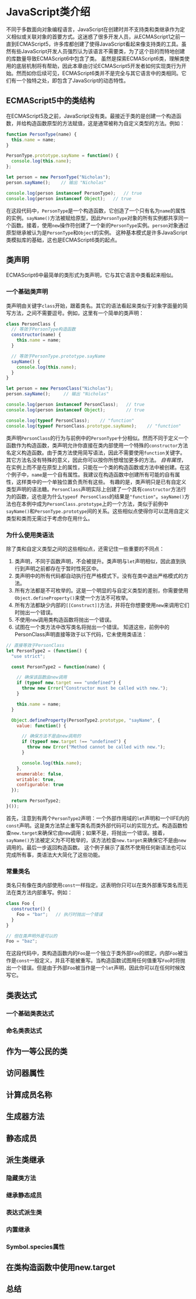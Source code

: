 # JavaScript类介绍
不同于多数面向对象编程语言，JavaScript在创建时并不支持类和类继承作为定义相似或关联对象的首要方式。这迷惑了很多开发人员，从ECMAScript1之前一直到ECMAScript5，许多库都创建了使得JavaScript看起来像支持类的工具。虽然有些JavaScript开发人员强烈认为该语言不需要类，为了这个目的而特地创建的库数量导致ECMAScript6中包含了类。
虽然是探索ECMAScript6类，理解类使用的底层机制将有帮助，因此本章由讨论ECMAScript5开发者如何实现类行为开始。然而如你后续可见，ECMAScript6类并不是完全与其它语言中的类相同。它们有一个独特之处，即包含了JavaScript的动态特性。
## ECMAScript5中的类结构
在ECMAScript5及之前，JavaScript没有类。最接近于类的是创建一个构造函数，并给构造函数原型的方法赋值，这是通常被称为自定义类型的方法。例如：
```js
function PersonType(name) {
  this.name = name;
}

PersonType.prototype.sayName = function() {
  console.log(this.name);
};

let person = new PersonType("Nicholas");
person.sayName();    // 输出 "Nicholas"

console.log(person instanceof PersonType);   // true
console.log(person instanceof Object);   // true
```
在这段代码中，`PersonType`是一个构造函数，它创造了一个只有名为`name`的属性的实例。`sayName()`方法被赋给原型，因此`PersonType`对象的所有实例都共享同一个函数。接着，使用`new`操作符创建了一个新的`PersonType`实例。`person`对象通过原型继承被认为是`PersonType`和`Object`的实例。
这种基本模式是许多JavaScript类模拟库的基础，这也是ECMAScript6类的起点。
## 类声明
ECMAScript6中最简单的类形式为类声明，它与其它语言中类看起来相似。
### 一个基础类声明
类声明由关键字`class`开始，跟着类名。其它的语法看起来类似于对象字面量的简写方法，之间不需要逗号。例如，这里有一个简单的类声明：
```js
class PersonClass {
  // 等效于PersonType构造函数
  constructor(name) {
    this.name = name;
  }

  // 等效于PersonType.prototype.sayName
  sayName() {
    console.log(this.name);
  }
}

let person = new PersonClass("Nicholas");
person.sayName();     // 输出 "Nicholas"

console.log(person instanceof PersonClass);   // true
console.log(person instanceof Object);        // true

console.log(typeof PersonClass);    // "function"
console.log(typeof PersonClass.prototype.sayName);    // "function"
```
类声明`PersonClass`的行为与前例中的`PersonType`十分相似。然而不同于定义一个函数作为构造函数，类声明允许你直接在类内部使用一个特殊的`constructor`方法名定义构造函数。由于类方法使用简写语法，因此不需要使用`function`关键字。其它方法名没有特殊的意义，因此你可以按你所想增加更多的方法。
*自有属性*，在实例上而不是在原型上的属性，只能在一个类的构造函数或方法中被创建。在这个例子中，`name`是一个自有属性。我建议在构造函数中创建所有可能的自有属性，这样类中的一个单独位置负责所有这些。
有趣的是，类声明只是已有自定义类型声明的语法糖。`PersonClass`声明实际上创建了一个具有`constructor`方法行为的函数，这也是为什么`typeof PersonClass`的结果是`"function"`。`sayName()`方法也在本例中成为`PersonClass.prototype`上的一个方法，类似于前例中`sayName()`和`PersonType.prototype`间的关系。这些相似点使得你可以混用自定义类型和类而无需过于考虑你在用什么。
### 为什么使用类语法
除了类和自定义类型之间的这些相似点，还需记住一些重要的不同点：
1. 类声明，不同于函数声明，不会被提升。类声明与`let`声明相似，因此直到执行到声明之前都存在于暂时性死区中。
2. 类声明中的所有代码都自动执行在严格模式下。没有在类中退出严格模式的方法。
3. 所有方法都是不可枚举的。这是一个明显的与自定义类型的差别，你需要使用`Object.defineProperty()`来使一个方法不可枚举。
4. 所有方法都缺少内部的`[[Construct]]`方法，并将在你想要使用`new`来调用它们时抛出一个错误。
5. 不使用`new`调用类构造函数将抛出一个错误。
6. 试图在一个类方法中改写类名将抛出一个错误。
知道这些，前例中的PersonClass声明直接等效于以下代码，它未使用类语法：
```js
// 直接等效于PersonClass
let PersonType2 = (function() {
  "use strict";

  const PersonType2 = function(name) {

    // 确保该函数由new调用
    if (typeof new.target === "undefined") {
      throw new Error("Constructor must be called with new.");
    }

    this.name = name;
  }

  Object.defineProperty(PersonType2.prototype, "sayName", {
    value: function() {

      // 确保方法不是由new调用的
      if (typeof new.target !== "undefined") {
        throw new Error("Method cannot be called with new.");
      }

      console.log(this.name);
    },
    enumerable: false,
    writable: true,
    configurable: true
  });

  return PersonType2;
}());
```
首先，注意到有两个`PersonType2`声明：一个外部作用域的`let`声明和一个IIFE内的`const`声明。这是类方法禁止重写类名而类外部代码可以的实现方式。构造函数检查`new.target`来确保它由`new`调用；如果不是，将抛出一个错误。接着，`sayName()`方法被定义为不可枚举的，该方法检查`new.target`来确保它不是由`new`调用的。最后一步返回构造函数。
这个例子展示了虽然不使用任何新语法也可以完成所有事，类语法大大简化了这些功能。
### 常量类名
类名只有像在类内部使用`const`一样指定。这表明你只可以在类外部重写类名而无法在类方法内部重写。例如：
```js
class Foo {
  constructor() {
    Foo = "bar";   // 执行时抛出一个错误
  }
}

// 但在类声明外是可以的
Foo = "baz";
```
在这段代码中，类构造函数内的`Foo`是一个独立于类外部`Foo`的绑定。内部`Foo`被当作是`const`一般定义，并且不能被重写。当构造函数试图用任何值重写`Foo`时将抛出一个错误。但是由于外部`Foo`被当作是一个`let`声明，因此你可以在任何时候改写它。
## 类表达式
### 一个基础类表达式
### 命名类表达式
## 作为一等公民的类
## 访问器属性
## 计算成员名称
## 生成器方法
## 静态成员
## 派生类继承
### 隐藏类方法
### 继承静态成员
### 表达式派生类
### 内置继承
### Symbol.species属性
## 在类构造函数中使用new.target
## 总结